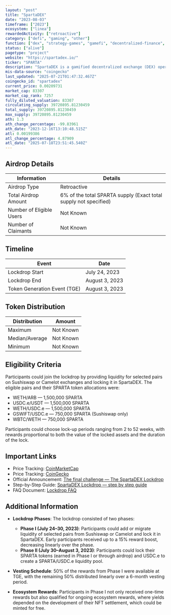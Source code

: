 ```yaml
---
layout: "post"
title: "SpartaDEX"
date: "2023-08-03"
timeframe: ["2023"]
ecosystem: ["linea"]
rewardedActivity: ["retroactive"]
category: ["defi", "gaming", "other"]
function: ["dex", "strategy-games", "gamefi", "decentralized-finance", "launchpad"]
status: ["alive"]
pagetype: "project"
website: "https://spartadex.io/"
ticker: "SPARTA"
description: "SpartaDEX is a gamified decentralized exchange (DEX) operating on the Arbitrum network. It uniquely combines gaming elements with DeFi protocols, offering users advanced monetization opportunities and an engaging experience."
mis-data-source: "coingecko"
last_updated: "2025-07-21T01:47:32.467Z"
coingecko_id: "spartadex"
current_price: 0.00209731
market_cap: 83307
market_cap_rank: 7257
fully_diluted_valuation: 83307
circulating_supply: 39720895.81230459
total_supply: 39720895.81230459
max_supply: 39720895.81230459
ath: 1.3
ath_change_percentage: -99.83961
ath_date: "2023-12-16T13:10:48.515Z"
atl: 0.00199386
atl_change_percentage: 4.87909
atl_date: "2025-07-18T23:51:45.540Z"
---
```


## Airdrop Details

| Information              | Details                                                          |
| ------------------------ | ---------------------------------------------------------------- |
| Airdrop Type             | Retroactive                                                      |
| Total Airdrop Amount     | 6% of the total SPARTA supply (Exact total supply not specified) |
| Number of Eligible Users | Not Known                                                        |
| Number of Claimants      | Not Known                                                        |

## Timeline

| Event                        | Date           |
| ---------------------------- | -------------- |
| Lockdrop Start               | July 24, 2023  |
| Lockdrop End                 | August 3, 2023 |
| Token Generation Event (TGE) | August 3, 2023 |

## Token Distribution

| Distribution   | Amount    |
| -------------- | --------- |
| Maximum        | Not Known |
| Median/Average | Not Known |
| Minimum        | Not Known |

## Eligibility Criteria

Participants could join the lockdrop by providing liquidity for selected pairs on Sushiswap or Camelot exchanges and locking it in SpartaDEX. The eligible pairs and their SPARTA token allocations were:

- WETH/ARB — 1,500,000 SPARTA
- USDC.e/USDT — 1,500,000 SPARTA
- WETH/USDC.e — 1,500,000 SPARTA
- GSWIFT/USDC.e — 750,000 SPARTA (Sushiswap only)
- WBTC/WETH — 750,000 SPARTA

Participants could choose lock-up periods ranging from 2 to 52 weeks, with rewards proportional to both the value of the locked assets and the duration of the lock.

## Important Links

- Price Tracking: [CoinMarketCap](https://coinmarketcap.com/currencies/spartadex)
- Price Tracking: [CoinGecko](https://www.coingecko.com/en/coins/spartadex)
- Official Announcement: [The final challenge — The SpartaDEX Lockdrop](https://spartadex.medium.com/the-final-challenge-the-spartadex-lockdrop-7aa655eb9165)
- Step-by-Step Guide: [SpartaDEX Lockdrop — step by step guide](https://spartadex.medium.com/spartadex-lockdrop-step-by-step-guide-9f29c2e2577)
- FAQ Document: [Lockdrop FAQ](https://cdn.spartadex.io/lockdrop_faq.pdf)

## Additional Information

- **Lockdrop Phases**: The lockdrop consisted of two phases:

  - **Phase I (July 24–30, 2023)**: Participants could add or migrate liquidity of selected pairs from Sushiswap or Camelot and lock it in SpartaDEX. Early participants received up to a 15% reward boost, decreasing linearly over the phase.
  - **Phase II (July 30–August 3, 2023)**: Participants could lock their SPARTA tokens (earned in Phase I or through airdrop) and USDC.e to create a SPARTA/USDC.e liquidity pool.

- **Vesting Schedule**: 50% of the rewards from Phase I were available at TGE, with the remaining 50% distributed linearly over a 6-month vesting period.

- **Ecosystem Rewards**: Participants in Phase I not only received one-time rewards but also qualified for ongoing ecosystem rewards, where yields depended on the development of their NFT settlement, which could be minted for free.